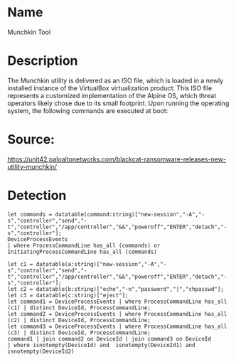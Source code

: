 # Name
Munchkin Tool

# Description
The Munchkin utility is delivered as an ISO file, which is loaded in a newly installed instance of the VirtualBox virtualization product. This ISO file represents a customized implementation of the Alpine OS, which threat operators likely chose due to its small footprint. Upon running the operating system, the following commands are executed at boot:

# Source:
https://unit42.paloaltonetworks.com/blackcat-ransomware-releases-new-utility-munchkin/


# Detection

```
let commands = datatable(command:string)["new-session","-A","-s","controller","send","-t","controller","/app/controller","&&","poweroff","ENTER","detach","-s","controller"];
DeviceProcessEvents
| where ProcessCommandLine has_all (commands) or InitiatingProcessCommandLine has_all (commands)
```

```
let c1 = datatable(a:string)["new-session","-A","-s","controller","send","-t","controller","/app/controller","&&","poweroff","ENTER","detach","-s","controller"];
let c2 = datatable(b:string)["echo","-n","password","|","chpasswd"];
let c3 = datatable(c:string)["eject"];
let command1 = DeviceProcessEvents | where ProcessCommandLine has_all (c1) | distinct DeviceId, ProcessCommandLine;
let command2 = DeviceProcessEvents | where ProcessCommandLine has_all (c2) | distinct DeviceId, ProcessCommandLine;
let command3 = DeviceProcessEvents | where ProcessCommandLine has_all (c3) | distinct DeviceId, ProcessCommandLine;
command1 | join command2 on DeviceId | join command3 on DeviceId
| where isnotempty(DeviceId) and  isnotempty(DeviceId1) and  isnotempty(DeviceId2)
```
